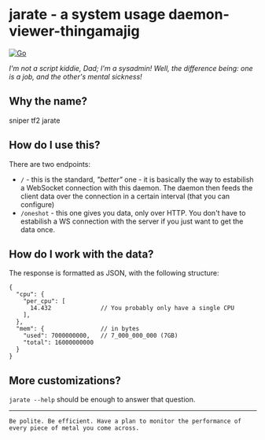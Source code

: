 # jarate - a system usage daemon-viewer-thingamajig

[![Go](https://github.com/stanekondrej/jarate/actions/workflows/go.yml/badge.svg)](https://github.com/stanekondrej/jarate/actions/workflows/go.yml)

_I'm not a script kiddie, Dad; I'm a sysadmin! Well, the difference being: one
is a job, and the other's mental sickness!_

## Why the name?

sniper tf2 jarate

## How do I use this?

There are two endpoints:

- `/` - this is the standard, _"better"_ one - it is basically the way to
estabilish a WebSocket connection with this daemon. The daemon then feeds the
client data over the connection in a certain interval (that you can configure)
- `/oneshot` - this one gives you data, only over HTTP. You don't have to
estabilish a WS connection with the server if you just want to get the data
once.

## How do I work with the data?

The response is formatted as JSON, with the following structure:

```jsonc
{
  "cpu": {
    "per_cpu": [
      14.432              // You probably only have a single CPU
    ],
  },
  "mem": {                // in bytes
    "used": 7000000000,   // 7_000_000_000 (7GB)
    "total": 16000000000
  }
}
```

## More customizations?

`jarate --help` should be enough to answer that question.

-----

`Be polite. Be efficient. Have a plan to monitor the performance of every piece
of metal you come across.`
